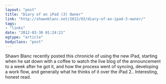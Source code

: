 ```yaml
---
layout: "post"
title: "Diary of an iPad (3) Owner"
link: "http://shawnblanc.net/2012/03/diary-of-an-ipad-3-owner/"
tags: 
- "links"
date: "2012-03-30 01:24:21"
ogtype: "article"
bodyclass: "post"
---
```


Shawn Blanc recently posted this chronicle of using the new iPad, starting when he sat down with a coffee to watch the live blog of the announcement to a week after he got it, and how the process went of syncing, developing a work flow, and generally what he thinks of it over the iPad 2.. Interesting, honest read.
